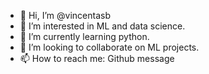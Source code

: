 - 👋 Hi, I’m @vincentasb
- 👀 I’m interested in ML and data science.
- 🌱 I’m currently learning python.
- 💞️ I’m looking to collaborate on ML projects.
- 📫 How to reach me: Github message

<!---
vincentasb/vincentasb is a ✨ special ✨ repository because its `README.md` (this file) appears on your GitHub profile.
You can click the Preview link to take a look at your changes.
--->
